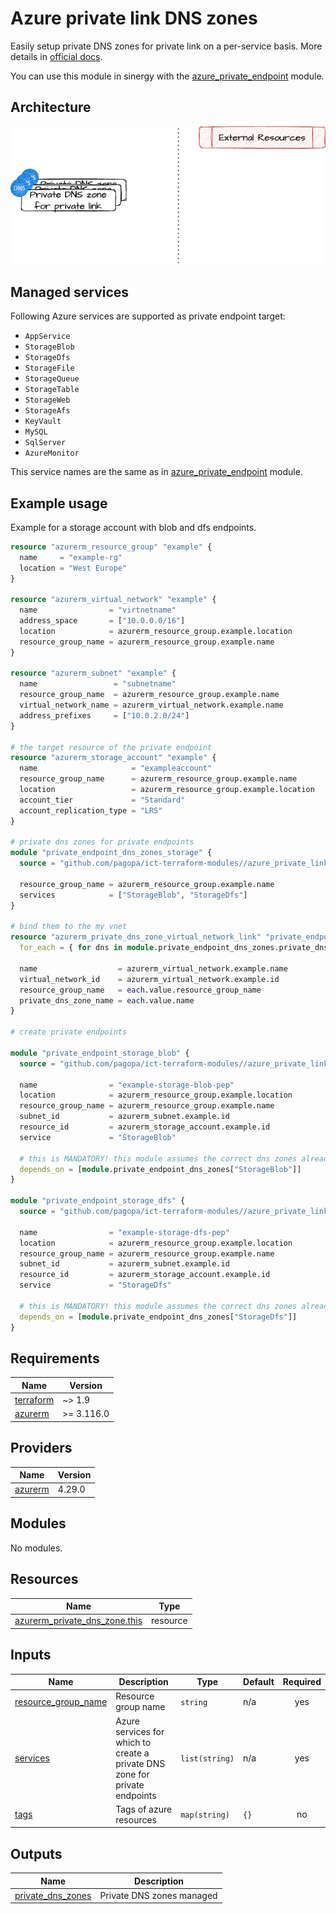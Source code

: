 # Azure private link DNS zones

Easily setup private DNS zones for private link on a per-service
basis.  More details in [official docs](https://learn.microsoft.com/en-us/azure/private-link/private-endpoint-dns).

You can use this module in sinergy with the [azure_private_endpoint](../azure_private_endpoint/) module.

## Architecture

![architecture](./docs/module-arch.drawio.png)

## Managed services

Following Azure services are supported as private endpoint target:

* `AppService`
* `StorageBlob`
* `StorageDfs`
* `StorageFile`
* `StorageQueue`
* `StorageTable`
* `StorageWeb`
* `StorageAfs`
* `KeyVault`
* `MySQL`
* `SqlServer`
* `AzureMonitor`

This service names are the same as in [azure_private_endpoint](../azure_private_endpoint/) module.

## Example usage

Example for a storage account with blob and dfs endpoints.

```terraform
resource "azurerm_resource_group" "example" {
  name     = "example-rg"
  location = "West Europe"
}

resource "azurerm_virtual_network" "example" {
  name                = "virtnetname"
  address_space       = ["10.0.0.0/16"]
  location            = azurerm_resource_group.example.location
  resource_group_name = azurerm_resource_group.example.name
}

resource "azurerm_subnet" "example" {
  name                 = "subnetname"
  resource_group_name  = azurerm_resource_group.example.name
  virtual_network_name = azurerm_virtual_network.example.name
  address_prefixes     = ["10.0.2.0/24"]
}

# the target resource of the private endpoint
resource "azurerm_storage_account" "example" {
  name                     = "exampleaccount"
  resource_group_name      = azurerm_resource_group.example.name
  location                 = azurerm_resource_group.example.location
  account_tier             = "Standard"
  account_replication_type = "LRS"
}

# private dns zones for private endpoints
module "private_endpoint_dns_zones_storage" {
  source = "github.com/pagopa/ict-terraform-modules//azure_private_link_dns_zones?ref=v1.1.0"

  resource_group_name = azurerm_resource_group.example.name
  services            = ["StorageBlob", "StorageDfs"]
}

# bind them to the my vnet
resource "azurerm_private_dns_zone_virtual_network_link" "private_endpoint_dns_zones" {
  for_each = { for dns in module.private_endpoint_dns_zones.private_dns_zones : dns.name => dns }

  name                  = azurerm_virtual_network.example.name
  virtual_network_id    = azurerm_virtual_network.example.id
  resource_group_name   = each.value.resource_group_name
  private_dns_zone_name = each.value.name
}

# create private endpoints

module "private_endpoint_storage_blob" {
  source = "github.com/pagopa/ict-terraform-modules//azure_private_link_dns_zones?ref=v1.1.0"

  name                = "example-storage-blob-pep"
  location            = azurerm_resource_group.example.location
  resource_group_name = azurerm_resource_group.example.name
  subnet_id           = azurerm_subnet.example.id
  resource_id         = azurerm_storage_account.example.id
  service             = "StorageBlob"

  # this is MANDATORY! this module assumes the correct dns zones already exist
  depends_on = [module.private_endpoint_dns_zones["StorageBlob"]]
}

module "private_endpoint_storage_dfs" {
  source = "github.com/pagopa/ict-terraform-modules//azure_private_link_dns_zones?ref=v1.1.0"

  name                = "example-storage-dfs-pep"
  location            = azurerm_resource_group.example.location
  resource_group_name = azurerm_resource_group.example.name
  subnet_id           = azurerm_subnet.example.id
  resource_id         = azurerm_storage_account.example.id
  service             = "StorageDfs"

  # this is MANDATORY! this module assumes the correct dns zones already exist
  depends_on = [module.private_endpoint_dns_zones["StorageDfs"]]
}
```

<!-- markdownlint-disable -->
<!-- BEGIN_TF_DOCS -->
## Requirements

| Name | Version |
|------|---------|
| <a name="requirement_terraform"></a> [terraform](#requirement\_terraform) | ~> 1.9 |
| <a name="requirement_azurerm"></a> [azurerm](#requirement\_azurerm) | >= 3.116.0 |

## Providers

| Name | Version |
|------|---------|
| <a name="provider_azurerm"></a> [azurerm](#provider\_azurerm) | 4.29.0 |

## Modules

No modules.

## Resources

| Name | Type |
|------|------|
| [azurerm_private_dns_zone.this](https://registry.terraform.io/providers/hashicorp/azurerm/latest/docs/resources/private_dns_zone) | resource |

## Inputs

| Name | Description | Type | Default | Required |
|------|-------------|------|---------|:--------:|
| <a name="input_resource_group_name"></a> [resource\_group\_name](#input\_resource\_group\_name) | Resource group name | `string` | n/a | yes |
| <a name="input_services"></a> [services](#input\_services) | Azure services for which to create a private DNS zone for private endpoints | `list(string)` | n/a | yes |
| <a name="input_tags"></a> [tags](#input\_tags) | Tags of azure resources | `map(string)` | `{}` | no |

## Outputs

| Name | Description |
|------|-------------|
| <a name="output_private_dns_zones"></a> [private\_dns\_zones](#output\_private\_dns\_zones) | Private DNS zones managed |
<!-- END_TF_DOCS -->
